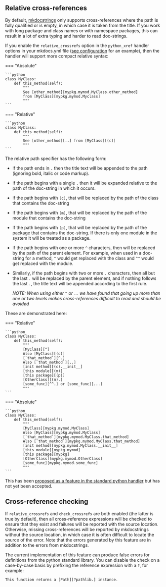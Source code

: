 ## Relative cross-references

By default, [mkdocstrings] only supports cross-references where the path is
fully qualified or is empty, in which case it is taken from the title. 
If you work with long package and class names or with namespace packages, this can result in a lot
of extra typing and harder to read doc-strings.

If you enable the `relative_crossrefs` option in the `python_xref` handler options
in your mkdocs.yml file ([see configuration](config.md) for an example), then the handler 
will support more compact relative syntax:

=== "Absolute"

    ```python
    class MyClass:
        def this_method(self):
            """
            See [other_method][mypkg.mymod.MyClass.other_method] 
            from [MyClass][mypkg.mymod.Myclass]
            """
    ```

=== "Relative"

    ```python
    class MyClass:
        def this_method(self):
            """
            See [other_method][..] from [MyClass][(c)]
            """
    ```

The relative path specifier has the following form:

* If the path ends in `.` then the title text will be appended to the path
  (ignoring bold, italic or code markup).

* If the path begins with a single `.` then it will be expanded relative to the path
    of the doc-string in which it occurs. 

* If the path begins with `(c)`, that will be replaced by the path of the
    class that contains the doc-string

* If the path begins with `(m)`, that will be replaced by the path of the
    module that contains the doc-string

* If the path begins with `(p)`, that will be replaced by the path of the
    package that contains the doc-string. If there is only one module in the 
    system it will be treated as a package.

* If the path begins with one or more `^` characters, then will be replaced
    by the path of the parent element. For example, when used in a doc-string
    for a method, `^` would get replaced with the class and `^^` would get
    replaced with the module.

* Similarly, if the path begins with two or more `.` characters, then all but
    the last `.` will be replaced by the parent element, and if nothing follows
    the last `.`, the title text will be appended according to the first rule.
   
    *NOTE: When using either `^` or `..` we have found that going up more than one
    or two levels makes cross-references difficult to read and should be avoided*
   
These are demonstrated here:

=== "Relative"

    ```python
    class MyClass:
        def this_method(self):
            """
            [MyClass][^]
            Also [MyClass][(c)]
            [`that_method`][^.]
            Also [`that_method`][..]
            [init method][(c).__init__]
            [this module][(m)]
            [this package][(p)]
            [OtherClass][(m).]
            [some_func][^^.] or [some_func][...]
            """
    ```

=== "Absolute"

    ```python
    class MyClass:
        def this_method(self):
            """
            [MyClass][mypkg.mymod.MyClass]
            Also [MyClass][mypkg.mymod.MyClass]
            [`that_method`][mypkg.mymod.MyClass.that_method]
            Also [`that_method`][mypkg.mymod.MyClass.that_method]
            [init method][mypkg.mymod.MyClass.__init__]
            [this module][mypkg.mymod]
            [this package][mypkg]
            [OtherClass][mypkg.mymod.OtherClass]
            [some_func][mypkg.mymod.some_func]
            """
    ```

This has been [proposed as a feature in the standard python handler][relative-crossref-issue]
but has not yet been accepted.

## Cross-reference checking

If `relative_crossrefs` and `check_crossrefs` are both enabled (the latter is true by default),
then all cross-reference expressions will be checked to ensure that they exist and failures
will be reported with the source location. Otherwise, missing cross-references will be reported
by mkdocstrings without the source location, in which case it is often difficult to locate the source
of the error. Note that the errors generated by this feature are in addition to the errors
from mkdocstrings.

The current implementation of this feature can produce false errors for definitions from the
python standard library. You can disable the check on a case-by-case basis by prefixing the
reference expression with a `?`, for example:

```
This function returns a [Path][?pathlib.] instance.
```

[mkdocstrings]: https://mkdocstrings.github.io/
[mkdocstrings_python]: https://mkdocstrings.github.io/python/
[relative-crossref-issue]: https://github.com/mkdocstrings/python/issues/27


